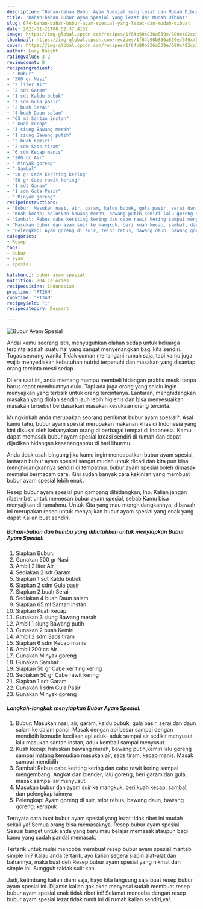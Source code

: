```yaml
---
description: "Bahan-bahan Bubur Ayam Spesial yang lezat dan Mudah Dibuat"
title: "Bahan-bahan Bubur Ayam Spesial yang lezat dan Mudah Dibuat"
slug: 674-bahan-bahan-bubur-ayam-spesial-yang-lezat-dan-mudah-dibuat
date: 2021-01-21T08:52:37.415Z
image: https://img-global.cpcdn.com/recipes/1f64b90b836a539e/680x482cq70/bubur-ayam-spesial-foto-resep-utama.jpg
thumbnail: https://img-global.cpcdn.com/recipes/1f64b90b836a539e/680x482cq70/bubur-ayam-spesial-foto-resep-utama.jpg
cover: https://img-global.cpcdn.com/recipes/1f64b90b836a539e/680x482cq70/bubur-ayam-spesial-foto-resep-utama.jpg
author: Lucy Knight
ratingvalue: 3.2
reviewcount: 8
recipeingredient:
- " Bubur"
- "500 gr Nasi"
- "2 liter Air"
- "2 sdt Garam"
- "1 sdt Kaldu bubuk"
- "2 sdm Gula pasir"
- "2 buah Serai"
- "4 buah Daun salam"
- "65 ml Santan instan"
- " Kuah kecap"
- "3 siung Bawang merah"
- "1 siung Bawang putih"
- "2 buah Kemiri"
- "2 sdm Saos tiram"
- "6 sdm Kecap manis"
- "200 cc Air"
- " Minyak goreng"
- " Sambal"
- "50 gr Cabe keriting kering"
- "50 gr Cabe rawit kering"
- "1 sdt Garam"
- "1 sdm Gula Pasir"
- " Minyak goreng"
recipeinstructions:
- "Bubur: Masukan nasi, air, garam, kaldu bubuk, gula pasir, serai dan daun salam ke dalam panci. Masak dengan api besar sampai dengan mendidih kemudin kecilkan api aduk- aduk sampai air sedikit menyusut lalu masukan santan instan, aduk kembali sampai menyusut."
- "Kuah kecap: haluskan bawang merah, bawang putih,kemiri lalu goreng sampai matang kemudian masukan air, saos tiram, kecap manis. Masak sampai mendidih"
- "Sambal: Rebus cabe keriting kering dan cabe rawit kering sampai mengembang. Angkat dan blender, lalu goreng, beri garam dan gula, masak sampai air menyusut."
- "Masukan bubur dan ayam suir ke mangkuk, beri kuah kecap, sambal, dan pelengkap lainnya"
- "Pelengkap: Ayam goreng di suir, telor rebus, bawang daun, bawang goreng, kerupuk"
categories:
- Resep
tags:
- bubur
- ayam
- spesial

katakunci: bubur ayam spesial 
nutrition: 204 calories
recipecuisine: Indonesian
preptime: "PT28M"
cooktime: "PT34M"
recipeyield: "1"
recipecategory: Dessert

---
```



![Bubur Ayam Spesial](https://img-global.cpcdn.com/recipes/1f64b90b836a539e/680x482cq70/bubur-ayam-spesial-foto-resep-utama.jpg)

Andai kamu seorang istri, menyuguhkan olahan sedap untuk keluarga tercinta adalah suatu hal yang sangat menyenangkan bagi kita sendiri. Tugas seorang  wanita Tidak cuman menangani rumah saja, tapi kamu juga wajib menyediakan kebutuhan nutrisi terpenuhi dan masakan yang disantap orang tercinta mesti sedap.

Di era  saat ini, anda memang mampu membeli hidangan praktis meski tanpa harus repot membuatnya dulu. Tapi ada juga orang yang selalu ingin menyajikan yang terbaik untuk orang tercintanya. Lantaran, menghidangkan masakan yang diolah sendiri jauh lebih higienis dan bisa menyesuaikan masakan tersebut berdasarkan masakan kesukaan orang tercinta. 



Mungkinkah anda merupakan seorang penikmat bubur ayam spesial?. Asal kamu tahu, bubur ayam spesial merupakan makanan khas di Indonesia yang kini disukai oleh kebanyakan orang di berbagai tempat di Indonesia. Kamu dapat memasak bubur ayam spesial kreasi sendiri di rumah dan dapat dijadikan hidangan kesenanganmu di hari liburmu.

Anda tidak usah bingung jika kamu ingin mendapatkan bubur ayam spesial, lantaran bubur ayam spesial sangat mudah untuk dicari dan kita pun bisa menghidangkannya sendiri di tempatmu. bubur ayam spesial boleh dimasak memalui bermacam cara. Kini sudah banyak cara kekinian yang membuat bubur ayam spesial lebih enak.

Resep bubur ayam spesial pun gampang dihidangkan, lho. Kalian jangan ribet-ribet untuk memesan bubur ayam spesial, sebab Kamu bisa menyajikan di rumahmu. Untuk Kita yang mau menghidangkannya, dibawah ini merupakan resep untuk menyajikan bubur ayam spesial yang enak yang dapat Kalian buat sendiri.

<!--inarticleads1-->

##### Bahan-bahan dan bumbu yang dibutuhkan untuk menyiapkan Bubur Ayam Spesial:

1. Siapkan  Bubur:
1. Gunakan 500 gr Nasi
1. Ambil 2 liter Air
1. Sediakan 2 sdt Garam
1. Siapkan 1 sdt Kaldu bubuk
1. Siapkan 2 sdm Gula pasir
1. Siapkan 2 buah Serai
1. Sediakan 4 buah Daun salam
1. Siapkan 65 ml Santan instan
1. Siapkan  Kuah kecap:
1. Gunakan 3 siung Bawang merah
1. Ambil 1 siung Bawang putih
1. Gunakan 2 buah Kemiri
1. Ambil 2 sdm Saos tiram
1. Siapkan 6 sdm Kecap manis
1. Ambil 200 cc Air
1. Gunakan  Minyak goreng
1. Gunakan  Sambal:
1. Siapkan 50 gr Cabe keriting kering
1. Sediakan 50 gr Cabe rawit kering
1. Siapkan 1 sdt Garam
1. Gunakan 1 sdm Gula Pasir
1. Gunakan  Minyak goreng




<!--inarticleads2-->

##### Langkah-langkah menyiapkan Bubur Ayam Spesial:

1. Bubur: Masukan nasi, air, garam, kaldu bubuk, gula pasir, serai dan daun salam ke dalam panci. Masak dengan api besar sampai dengan mendidih kemudin kecilkan api aduk- aduk sampai air sedikit menyusut lalu masukan santan instan, aduk kembali sampai menyusut.
1. Kuah kecap: haluskan bawang merah, bawang putih,kemiri lalu goreng sampai matang kemudian masukan air, saos tiram, kecap manis. Masak sampai mendidih
1. Sambal: Rebus cabe keriting kering dan cabe rawit kering sampai mengembang. Angkat dan blender, lalu goreng, beri garam dan gula, masak sampai air menyusut.
1. Masukan bubur dan ayam suir ke mangkuk, beri kuah kecap, sambal, dan pelengkap lainnya
1. Pelengkap: Ayam goreng di suir, telor rebus, bawang daun, bawang goreng, kerupuk




Ternyata cara buat bubur ayam spesial yang lezat tidak ribet ini mudah sekali ya! Semua orang bisa memasaknya. Resep bubur ayam spesial Sesuai banget untuk anda yang baru mau belajar memasak ataupun bagi kamu yang sudah pandai memasak.

Tertarik untuk mulai mencoba membuat resep bubur ayam spesial mantab simple ini? Kalau anda tertarik, ayo kalian segera siapin alat-alat dan bahannya, maka buat deh Resep bubur ayam spesial yang nikmat dan simple ini. Sungguh taidak sulit kan. 

Jadi, ketimbang kalian diam saja, hayo kita langsung saja buat resep bubur ayam spesial ini. Dijamin kalian gak akan menyesal sudah membuat resep bubur ayam spesial enak tidak ribet ini! Selamat mencoba dengan resep bubur ayam spesial lezat tidak rumit ini di rumah kalian sendiri,ya!.

